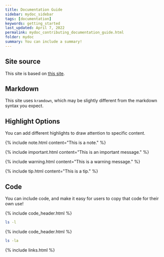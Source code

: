 ```yaml
---
title: Documentation Guide
sidebar: mydoc_sidebar
tags: [documentation]
keywords: getting_started
last_updated: April 7, 2022
permalink: mydoc_contributing_documentation_guide.html
folder: mydoc
summary: You can include a summary!
---
```

## Site source
This site is based on [this site](https://idratherbewriting.com/documentation-theme-jekyll/index.html).

## Markdown
This site uses `kramdown`, which may be slightly different from the markdown syntax you expect.


## Highlight Options
You can add different highlights to draw attention to specific content.

{% include note.html content="This is a note." %}

{% include important.html content="This is an important message." %}

{% include warning.html content="This is a warning message." %}

{% include tip.html content="This is a tip." %}


## Code
You can include code, and make it easy for users to copy that code for their own use!

{% include code_header.html %}
```bash
ls -l
```

{% include code_header.html %}
```bash
ls -la
```

{% include links.html %}
